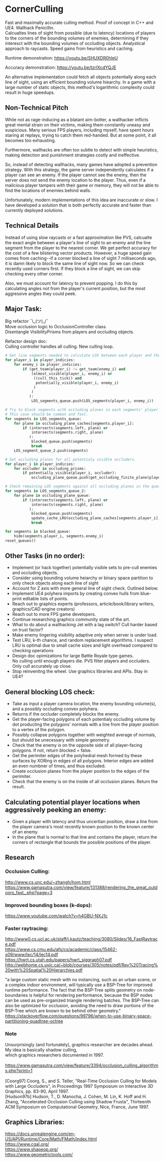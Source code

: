 # CornerCulling
Fast and maximally accurate culling method. Proof of concept in C++ and UE4.
Wallhack Penicillin.  
Calcualtes lines of sight from possible (due to latency) locations of players to the corners of the bounding volumes of enemies,
determining if they interesct with the bounding volumes of occluding objects. Analystical approach to raycasts. Speed gains from heuristics and caching.

Runtime demonstration:
https://youtu.be/SHUXDR0hleU

Accuracy demonstration:
https://youtu.be/tzrIXcdYQJE

An alternative implementation could fetch all objects potentially along each line of sight,
using an efficient bounding volume hiearchy. In a game with a large number of static objects,
this method's logarithmic complexity could result in huge speedups.

## Non-Technical Pitch

While not as rage-inducing as a blatant aim-botter, a wallhacker inflicts great mental strain on their victims, making them constantly uneasy and suspicious. Many serious FPS players, including myself, have spent hours staring at replays, trying to catch them red-handed. But at some point, it all becomes too exhausting.

Furthermore, wallhacks are often too subtle to detect with simple heuristics, making detection and punishment strategies costly and ineffective.

So, instead of detecting wallhacks, many games have adopted a prevention strategy. With this strategy, the game server independently calculates if a player can see an enemy. If the player cannot see the enemy, then the server does not send the enemy location to the player. Thus, even if a malicious player tampers with their game or memory, they will not be able to find the locations of enemies behind walls.

Unfortunately, modern implementations of this idea are inaccurate or slow. I have developed a solution that is both perfectly accurate and faster than currently deployed solutions.

## Technical Details

Instead of using slow raycasts or a fast approximation like PVS, calcualte the exact angle between a player's line of sight to an enemy and the line segment from the player to the nearest corner. We get perfect accuracy for the cost of a few blistering vector products. However, a huge speed gain comes from caching--if a corner blocked a line of sight 7 milliseconds ago, it is damn likely to block the same line of sight now. So we can check recently used corners first. If they block a line of sight, we can skip checking every other corner.

Also, we must account for latency to prevent popping. I do this by calculating angles not from the player's current position, but the most aggressive angles they could peek.

## Major Task:  
Big refactor ¯\\\_(ツ)_/¯  
Move occlusion logic to OcclusionController class.  
Disentangle VisibilityPrisms from players and occluding objects.  

Refactor design doc:  
    Culling controller handles all culling. New culling loop.  
    
```python
# Get line segments needed to calculate LOS between each player and their enemies.
for player_i in player_indicies:  
    for enemy_i in player_indicies:
        if (get_team(player_i) != get_team(enemy_i) and
            (almost_visible(player_i, enemy_i) or
             ((cull_this_tick() and
              potentially_visible(player_i, enemy_i)
             )
            )
           ):  
            LOS_segments_queue.push(LOS_segments(player_i, enemy_i))

# Try to block segments with occluding planes in each segments' player's cache.
# This case should be common and fast.
for segments in LOS_segments_queue:
    for plane in occluding_plane_caches[segments.player_i]:  
        if (intersects(segments.left, plane) or
            intersects(segments.right, plane)
           ):
            blocked_queue.push(segments)
            break
    LOS_segment_queue_2.push(segments)

# Get occluding planes for all potentialy visible occluders.
for player_i in player_indicies:  
    for occluder in occluding_prisms:  
        if potentially_visible(player_i, occluder):  
            occluding_plane_queue.push(get_occluding_finite_plane(player_i, occluder))

# Check remaining LOS segments against all occluding planes in the queue.
for segments in LOS_segments_queue_2:
    for plane in occluding_plane_queue:  
        if (intersects(segments.left, plane) or
            intersects(segments.right, plane)
           ):
            blocked_queue.push(segments)
            update_cache_LRU(occluding_plane_caches[segments.player_i], plane)
            break

for segments in blocked_queue:
    hide(segments.player_i, segments.enemy_i)
reset_queues()
```
               
## Other Tasks (in no order):
- Implement (or hack together) potentially visible sets to pre-cull enemies and occluding objects.
- Consider using bounding volume heiarchy or binary space partition to only check objects
  along each line of sight  
- Account for Z axis with more general line of sight check. Outlined below.
- Implement UE4 polyhera imports by creating convex hulls from blue-print editable lists of points.
- Reach out to graphics experts (professors, article/book/library writers, graphics/CAD engine creators)
- Reach out to more FPS game developers.  
- Continue researching graphics community state of the art.  
- What to do about a wallhacking Jet with a lag switch? Cull harder based on trust factor?  
- Make enemy lingering visibility adaptive only when server is under load.  
- Test LRU, k-th chance, and random replacement algorithms. I suspect LRU is optimal due
  to small cache sizes and light overhead compared to checking operations  
- Design doc opimizations for large Battle Royale type games.  
  No culling until enough players die. PVS filter players and occluders. Only cull accurately up close.  
- Stop reinvenitng the wheel. Use graphics libraries and APIs. Stay in UE4?  

## General blocking LOS check:
- Take as input a player camera location, the enemy bounding volume(s), and a possibly occluding convex polyhera.
- Returns if the occluder completely blocks the enemy.
- Get the player-facing polygons of each potentialy occluding volume
  by dot producting the polygons' normals with a line from the player position to a vertex of the polygon.
- Possibly collapse polygons together with weighted average of normals, but should be unecessary with simple geometry. 
- Check that the enemy is on the opposite side of all player-facing polygons. If not, return blocked = false.
- Get the perimiter edges of the polyhedral mesh formed by these surfaces by XORing in edges of all polygons.
  Interior edges are added an even numbner of times, and thus excluded.
- Create occlusion planes from the player position to the edges of the perimiter.
- Check that the enemy is on the inside of all occlusion planes. Return the result.

## Calculating potential player locations when aggressively peeking an enemy:
- Given a player with latency and thus uncertian position, draw a line from
  the player camera's most recently known position to the known center of an enemy.  
- In the plane that is normal to that line and contains the player, return the corners of
  rectangle that bounds the possible positions of the player.  

## Research


### Occlusion Culling:  
http://www.cs.unc.edu/~zhangh/hom.html  
https://www.gamasutra.com/view/feature/131388/rendering_the_great_outdoors_fast_.php?page=3  

### Improved bounding boxes (k-dops):  
https://www.youtube.com/watch?v=h4GBU-NXJ1c  

### Faster raytracing:  
http://www0.cs.ucl.ac.uk/staff/j.kautz/teaching/3080/Slides/16_FastRaytrace.pdf  
https://www.cs.cmu.edu/afs/cs/academic/class/15462-s09/www/lec/14/lec14.pdf
https://hwrt.cs.utah.edu/papers/hwrt_siggraph07.pdf
http://webhome.cs.uvic.ca/~blob/courses/305/notes/pdf/Ray%20Tracing%20with%20Spatial%20Hierarchies.pdf

"a large custom static mesh with no instancing, such as an urban scene, or a complex indoor environment, will typically use a BSP-Tree for improved runtime performance. The fact that the BSP-Tree splits geometry on node-boundaries is helpful for rendering performance, because the BSP nodes can be used as pre-organized triangle rendering batches. The BSP-Tree can also be optimized for occlusion, avoiding the need to draw portions of the BSP-Tree which are known to be behind other geometry."  
https://stackoverflow.com/questions/99796/when-to-use-binary-space-partitioning-quadtree-octree

### Note
Unsurprisingly (and fortunately), graphics researcher are decades ahead. My idea is basically shadow culling,  
which graphics researchers documented in 1997. <br />  
https://www.gamasutra.com/view/feature/3394/occlusion_culling_algorithms.php?print=1 <br />  
[Coorg97] Coorg, S., and S. Teller, "Real-Time Occlusion Culling for Models with Large Occluders", in Proceedings 1997 Symposium on Interactive 3D Graphics, pp. 83-90, April 1997.  
[Hudson97b] Hudson, T., D. Manocha, J. Cohen, M. Lin, K. Hoff and H. Zhang, "Accelerated Occlusion Culling using Shadow Frusta", Thirteenth ACM Symposium on Computational Geometry, Nice, France, June 1997.  

## Graphics Libraries:  
https://docs.unrealengine.com/en-US/API/Runtime/Core/Math/FMath/index.html  
https://www.cgal.org/  
https://www.shapeop.org/  
https://www.geometrictools.com/  
